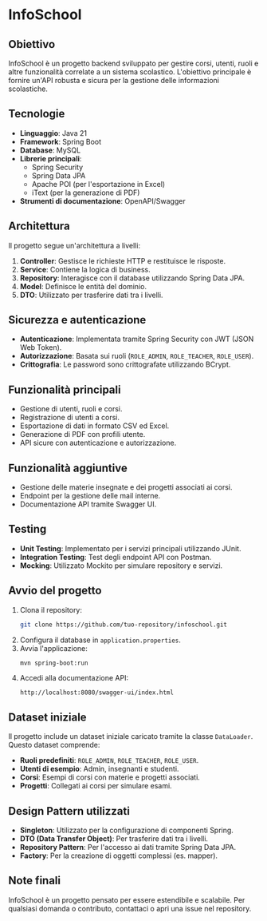 # InfoSchool

## Obiettivo
InfoSchool è un progetto backend sviluppato per gestire corsi, utenti, ruoli e altre funzionalità correlate a un sistema scolastico. L'obiettivo principale è fornire un'API robusta e sicura per la gestione delle informazioni scolastiche.

## Tecnologie
- **Linguaggio**: Java 21
- **Framework**: Spring Boot
- **Database**: MySQL
- **Librerie principali**:
  - Spring Security
  - Spring Data JPA
  - Apache POI (per l'esportazione in Excel)
  - iText (per la generazione di PDF)
- **Strumenti di documentazione**: OpenAPI/Swagger

## Architettura
Il progetto segue un'architettura a livelli:
1. **Controller**: Gestisce le richieste HTTP e restituisce le risposte.
2. **Service**: Contiene la logica di business.
3. **Repository**: Interagisce con il database utilizzando Spring Data JPA.
4. **Model**: Definisce le entità del dominio.
5. **DTO**: Utilizzato per trasferire dati tra i livelli.

## Sicurezza e autenticazione
- **Autenticazione**: Implementata tramite Spring Security con JWT (JSON Web Token).
- **Autorizzazione**: Basata sui ruoli (`ROLE_ADMIN`, `ROLE_TEACHER`, `ROLE_USER`).
- **Crittografia**: Le password sono crittografate utilizzando BCrypt.

## Funzionalità principali
- Gestione di utenti, ruoli e corsi.
- Registrazione di utenti a corsi.
- Esportazione di dati in formato CSV ed Excel.
- Generazione di PDF con profili utente.
- API sicure con autenticazione e autorizzazione.

## Funzionalità aggiuntive
- Gestione delle materie insegnate e dei progetti associati ai corsi.
- Endpoint per la gestione delle mail interne.
- Documentazione API tramite Swagger UI.

## Testing
- **Unit Testing**: Implementato per i servizi principali utilizzando JUnit.
- **Integration Testing**: Test degli endpoint API con Postman.
- **Mocking**: Utilizzato Mockito per simulare repository e servizi.

## Avvio del progetto
1. Clona il repository:
   ```bash
   git clone https://github.com/tuo-repository/infoschool.git
   ```
2. Configura il database in `application.properties`.
3. Avvia l'applicazione:
   ```bash
   mvn spring-boot:run
   ```
4. Accedi alla documentazione API:
   ```
   http://localhost:8080/swagger-ui/index.html
   ```

## Dataset iniziale
Il progetto include un dataset iniziale caricato tramite la classe `DataLoader`. Questo dataset comprende:
- **Ruoli predefiniti**: `ROLE_ADMIN`, `ROLE_TEACHER`, `ROLE_USER`.
- **Utenti di esempio**: Admin, insegnanti e studenti.
- **Corsi**: Esempi di corsi con materie e progetti associati.
- **Progetti**: Collegati ai corsi per simulare esami.

## Design Pattern utilizzati
- **Singleton**: Utilizzato per la configurazione di componenti Spring.
- **DTO (Data Transfer Object)**: Per trasferire dati tra i livelli.
- **Repository Pattern**: Per l'accesso ai dati tramite Spring Data JPA.
- **Factory**: Per la creazione di oggetti complessi (es. mapper).

## Note finali
InfoSchool è un progetto pensato per essere estendibile e scalabile. Per qualsiasi domanda o contributo, contattaci o apri una issue nel repository.